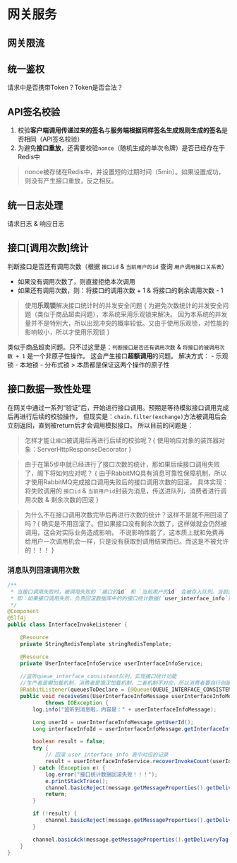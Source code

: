 # 网关服务


## 网关限流



## 统一鉴权

请求中是否携带Token？Token是否合法？


## API签名校验 

1. 校验**客户端调用传递过来的签名**与**服务端根据同样签名生成规则生成的签名**是否相同（API签名校验）
2. 为避免**接口重放**，还需要校验`nonce`（随机生成的单次令牌）是否已经存在于Redis中
  > nonce被存储在Redis中，并设置短的过期时间（5min）。如果设置成功，则没有产生接口重放，反之相反。 


## 统一日志处理

请求日志 & 响应日志


## 接口[调用次数]统计

判断接口是否还有调用次数（根据 `接口id` & `当前用户的id` 查询 `用户调用接口关系表`）
- 如果没有调用次数了，则直接拒绝本次调用
- 如果还有调用次数，则：将接口的调用次数 + 1 & 将接口的剩余调用次数 - 1

> 使用**乐观锁**解决接口统计时的并发安全问题 {
>     为避免次数统计的并发安全问题（类似于商品超卖问题），本系统采用乐观锁来解决。 
>     因为本系统的并发量并不是特别大，所以出现冲突的概率较低。又由于使用乐观锁，对性能的影响较小，所以才使用乐观锁
> }

类似于商品超卖问题。只不过这里是：`判断接口是否还有调用次数` & `将接口的被调用次数 + 1` 是一个非原子性操作。
这会产生接口**超额调用**的问题。
解决方式：
    - 乐观锁
    - 本地锁
    - 分布式锁
        > 本质都是保证这两个操作的原子性


## 接口数据一致性处理

在网关中通过一系列“验证”后，开始进行接口调用。预期是等待模拟接口调用完成后再进行后续的校验操作，
但现实是：`chain.filter(exchange)`方法被调用后会立刻返回，直到被return后才会调用模拟接口。
所以目前的问题是：
> 怎样才能让`接口`被调用后再进行后续的校验呢？{
    使用响应对象的装饰器对象：ServerHttpResponseDecorator
}

> 由于在第5步中就已经进行了接口次数的统计，那如果后续接口调用失败了，阁下将如何应对呢？ {
    由于RabbitMQ具有消息可靠性保障机制，所以才使用RabbitMQ完成接口调用失败后的接口调用次数的回滚。
    具体实现：将失败调用的 `接口id` & `当前用户id`封装为消息，传送进队列，消费者进行调用次数 & 剩余次数的回滚
}

> 为什么不在接口调用次数完毕后再进行次数的统计？这样不是就不用回滚了吗？{
    确实是不用回滚了。但如果接口没有剩余次数了，这样做就会仍然被调用，这会对实际业务造成影响，
    不说影响性能了，这本质上就和免费再给用户一次调用机会一样，只是没有获取到调用结果而已。而这是不被允许的！！！
}


### 消息队列回滚调用次数

```java
/**
 * 当接口调用失败时，被调用失败的 `接口的id` 和 `当前用户的id` 会被存入队列。当前类就是监听这个队列的消费者。
 * 即：如果接口调用失败，负责回滚数据库中的的接口统计数据(`user_interface_info`)
 */
@Component
@Slf4j
public class InterfaceInvokeListener {

    @Resource
    private StringRedisTemplate stringRedisTemplate;

    @Resource
    private UserInterfaceInfoService userInterfaceInfoService;
    
    //监听queue_interface_consistent队列，实现接口统计功能
    //生产者是懒加载机制，消费者是饿汉加载机制，二者机制不对应，所以消费者要自行创建队列并加载，否则会报错
    @RabbitListener(queuesToDeclare = {@Queue(QUEUE_INTERFACE_CONSISTENT)})
    public void receiveSms(UserInterfaceInfoMessage userInterfaceInfoMessage, Message message, Channel channel) 
            throws IOException {
        log.info("监听到消息啦，内容是：" + userInterfaceInfoMessage);

        Long userId = userInterfaceInfoMessage.getUserId();
        Long interfaceInfoId = userInterfaceInfoMessage.getInterfaceInfoId();

        boolean result = false;
        try {
            // 回滚 user_interface_info 表中对应的记录
            result = userInterfaceInfoService.recoverInvokeCount(userId, interfaceInfoId);
        } catch (Exception e) {
            log.error("接口统计数据回滚失败！！！");
            e.printStackTrace();
            channel.basicReject(message.getMessageProperties().getDeliveryTag(), true);
            return;
        }

        if (!result) {
            channel.basicReject(message.getMessageProperties().getDeliveryTag(), true);
        }

        channel.basicAck(message.getMessageProperties().getDeliveryTag(), false);
    }
}
```
